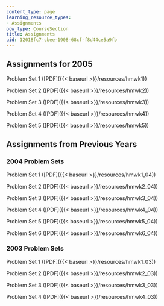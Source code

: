 ```yaml
---
content_type: page
learning_resource_types:
- Assignments
ocw_type: CourseSection
title: Assignments
uid: 12018fc7-cbee-1908-68cf-f8d44ce5a9fb
---
```


Assignments for 2005
--------------------

Problem Set 1 ([PDF]({{< baseurl >}}/resources/hmwk1))

Problem Set 2 ([PDF]({{< baseurl >}}/resources/hmwk2))

Problem Set 3 ([PDF]({{< baseurl >}}/resources/hmwk3))

Problem Set 4 ([PDF]({{< baseurl >}}/resources/hmwk4))

Problem Set 5 ([PDF]({{< baseurl >}}/resources/hmwk5))

Assignments from Previous Years
-------------------------------

### 2004 Problem Sets

Problem Set 1 ([PDF]({{< baseurl >}}/resources/hmwk1_04))

Problem Set 2 ([PDF]({{< baseurl >}}/resources/hmwk2_04))

Problem Set 3 ([PDF]({{< baseurl >}}/resources/hmwk3_04))

Problem Set 4 ([PDF]({{< baseurl >}}/resources/hmwk4_04))

Problem Set 5 ([PDF]({{< baseurl >}}/resources/hmwk5_04))

Problem Set 6 ([PDF]({{< baseurl >}}/resources/hmwk6_04))

### 2003 Problem Sets

Problem Set 1 ([PDF]({{< baseurl >}}/resources/hmwk1_03))

Problem Set 2 ([PDF]({{< baseurl >}}/resources/hmwk2_03))

Problem Set 3 ([PDF]({{< baseurl >}}/resources/hmwk3_03))

Problem Set 4 ([PDF]({{< baseurl >}}/resources/hmwk4_03))